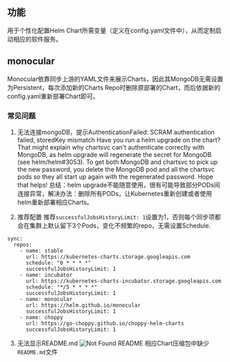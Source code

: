 ## 功能
用于个性化配置Helm Chart所需变量（定义在config.yaml文件中），从而定制启动相应的软件服务。

## monocular
Monocular依靠同步上游的YAML文件来展示Charts，因此其MongoDB无需设置为Persistent，每次添加新的Charts Repo时删除原部署的Chart，而后依据新的config.yaml重新部署Chart即可。

### 常见问题
1. 无法连接mongoDB，提示AuthenticationFailed: SCRAM authentication failed, storedKey mismatch
Have you run a helm upgrade on the chart? That might explain why chartsvc can't authenticate correctly with MongoDB, as helm upgrade will regenerate the secret for MongoDB (see helm/helm#3053). To get both MongoDB and chartsvc to pick up the new password, you delete the MongoDB pod and all the chartsvc pods so they all start up again with the regenerated password. Hope that helps!
总结：helm upgrade不能随意使用，很有可能导致部分PODs间连接异常，解决办法：删除所有PODs，让Kubernetes重新创建或者使用helm重新部署相应Charts。

2. 推荐配置
推荐`successfulJobsHistoryLimit: 1`设置为1，否则每个同步项都会在集群上默认留下3个Pods，变化不频繁的repo，无需设置Schedule.
```
sync:
  repos:
    - name: stable
      url: https://kubernetes-charts.storage.googleapis.com
      schedule: "0 * * * *"
      successfulJobsHistoryLimit: 1
    - name: incubator
      url: https://kubernetes-charts-incubator.storage.googleapis.com
      schedule: "*/5 * * * *"
      successfulJobsHistoryLimit: 1
    - name: monocular
      url: https://helm.github.io/monocular
      successfulJobsHistoryLimit: 1
    - name: choppy
      url: https://go-choppy.github.io/choppy-helm-charts
      successfulJobsHistoryLimit: 1
```

3. 无法显示README.md
![Not Found README](http://nordata-cdn.oss-cn-shanghai.aliyuncs.com/choppy/helm-charts-not-found-readme.png)
相应Chart压缩包中缺少`README.md`文件